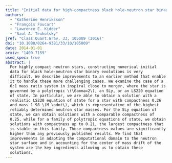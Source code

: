 ```yaml
---
title: "Initial data for high-compactness black hole-neutron star binaries"
authors:
  - "Katherine Henriksson"
  - "François Foucart"
  - "Lawrence E. Kidder"
  - "Saul A. Teukolsky"
jref: "Class.Quant.Grav. 33, 105009 (2016)"
doi: "10.1088/0264-9381/33/10/105009"
date: 2014-01-01
arxiv: "1409.7159"
used_spec: true
abstract: |
  For highly compact neutron stars, constructing numerical initial
  data for black hole-neutron star binary evolutions is very
  difficult. We describe improvements to an earlier method that enable
  it to handle these more challenging cases. We examine the case of a
  6:1 mass ratio system in inspiral close to merger, where the star is
  governed by a polytropic \(\Gamma=2\), an SLy, or an LS220 equation
  of state. In particular, we are able to obtain a solution with a
  realistic LS220 equation of state for a star with compactness 0.26
  and mass 1.98 \(M_\odot\), which is representative of the highest
  reliably determined neutron star masses. For the SLy equation of
  state, we can obtain solutions with a comparable compactness of
  0.25, while for a family of polytropic equations of state, we obtain
  solutions with compactness up to 0.21, the largest compactness that
  is stable in this family. These compactness values are significantly
  higher than any previously published results. We find that
  improvements in adapting the computational domain to the neutron
  star surface and in accounting for the center of mass drift of the
  system are the key ingredients allowing us to obtain these
  solutions.
---
```

